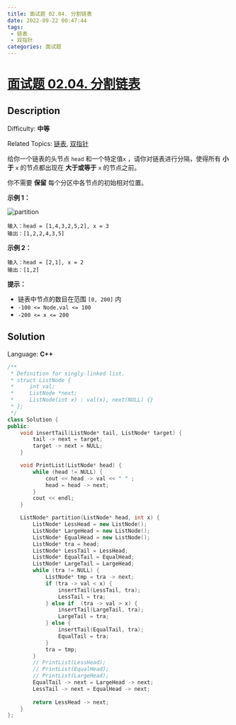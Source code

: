 ```yaml
---
title: 面试题 02.04. 分割链表
date: 2022-09-22 00:47:44
tags:
 - 链表
 - 双指针
categories: 面试题
---
```


# [面试题 02.04\. 分割链表](https://leetcode.cn/problems/partition-list-lcci/)

## Description

Difficulty: **中等**  

Related Topics: [链表](https://leetcode.cn/tag/linked-list/), [双指针](https://leetcode.cn/tag/two-pointers/)


给你一个链表的头节点 `head` 和一个特定值`x` ，请你对链表进行分隔，使得所有 **小于** `x` 的节点都出现在 **大于或等于** `x` 的节点之前。

你不需要 **保留** 每个分区中各节点的初始相对位置。

**示例 1：**

![partition](https://cdn.staticaly.com/gh/Poseidon-HL/image-hosting@master/20220922/partition.42q0p684ns80.webp)

```
输入：head = [1,4,3,2,5,2], x = 3
输出：[1,2,2,4,3,5]
```

**示例 2：**

```
输入：head = [2,1], x = 2
输出：[1,2]
```

**提示：**

*   链表中节点的数目在范围 `[0, 200]` 内
*   `-100 <= Node.val <= 100`
*   `-200 <= x <= 200`


## Solution

Language: **C++**

```c++
/**
 * Definition for singly-linked list.
 * struct ListNode {
 *     int val;
 *     ListNode *next;
 *     ListNode(int x) : val(x), next(NULL) {}
 * };
 */
class Solution {
public:
    void insertTail(ListNode* tail, ListNode* target) {
        tail -> next = target;
        target -> next = NULL;
    }

    void PrintList(ListNode* head) {
        while (head != NULL) {
            cout << head -> val << " " ;
            head = head -> next;
        }
        cout << endl;
    }

    ListNode* partition(ListNode* head, int x) {
        ListNode* LessHead = new ListNode();
        ListNode* LargeHead = new ListNode();
        ListNode* EqualHead = new ListNode();
        ListNode* tra = head;
        ListNode* LessTail = LessHead;
        ListNode* EqualTail = EqualHead;
        ListNode* LargeTail = LargeHead;
        while (tra != NULL) {
            ListNode* tmp = tra -> next;
            if (tra -> val < x) {
                insertTail(LessTail, tra);
                LessTail = tra;
            } else if  (tra -> val > x) {
                insertTail(LargeTail, tra);
                LargeTail = tra;
            } else {
                insertTail(EqualTail, tra);
                EqualTail = tra;
            }
            tra = tmp;
        }
        // PrintList(LessHead);
        // PrintList(EqualHead);
        // PrintList(LargeHead);
        EqualTail -> next = LargeHead -> next;
        LessTail -> next = EqualHead -> next;
        
        return LessHead -> next;
    }  
};
```